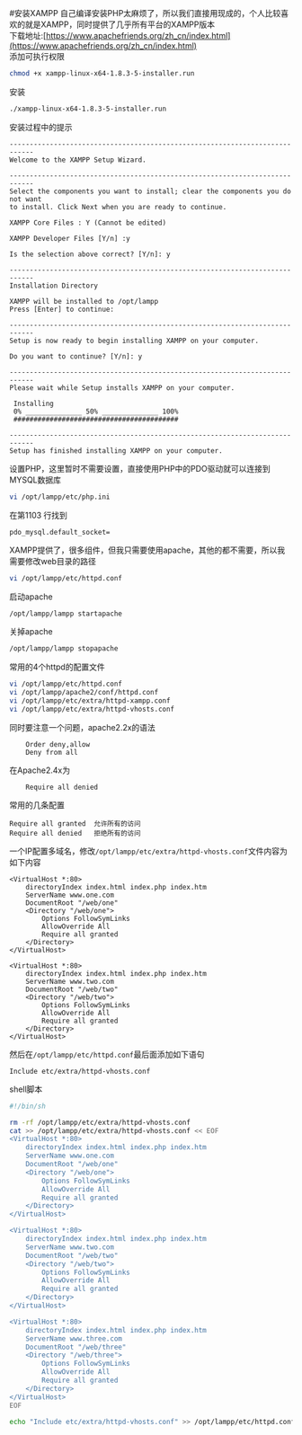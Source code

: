 #安装XAMPP
自己编译安装PHP太麻烦了，所以我们直接用现成的，个人比较喜欢的就是XAMPP，同时提供了几乎所有平台的XAMPP版本                
下载地址:[https://www.apachefriends.org/zh_cn/index.html](https://www.apachefriends.org/zh_cn/index.html)         
添加可执行权限          
```bash
chmod +x xampp-linux-x64-1.8.3-5-installer.run
```
安装
```bash
./xampp-linux-x64-1.8.3-5-installer.run
```
安装过程中的提示
```text
----------------------------------------------------------------------------
Welcome to the XAMPP Setup Wizard.

----------------------------------------------------------------------------
Select the components you want to install; clear the components you do not want
to install. Click Next when you are ready to continue.

XAMPP Core Files : Y (Cannot be edited)

XAMPP Developer Files [Y/n] :y

Is the selection above correct? [Y/n]: y

----------------------------------------------------------------------------
Installation Directory

XAMPP will be installed to /opt/lampp
Press [Enter] to continue:

----------------------------------------------------------------------------
Setup is now ready to begin installing XAMPP on your computer.

Do you want to continue? [Y/n]: y

----------------------------------------------------------------------------
Please wait while Setup installs XAMPP on your computer.

 Installing
 0% ______________ 50% ______________ 100%
 #########################################

----------------------------------------------------------------------------
Setup has finished installing XAMPP on your computer.
```
设置PHP，这里暂时不需要设置，直接使用PHP中的PDO驱动就可以连接到MYSQL数据库
```sh
vi /opt/lampp/etc/php.ini
```
在第1103 行找到
```text
pdo_mysql.default_socket=
```
XAMPP提供了，很多组件，但我只需要使用apache，其他的都不需要，所以我需要修改web目录的路径
```bash
vi /opt/lampp/etc/httpd.conf
```
启动apache
```bash
/opt/lampp/lampp startapache
```
关掉apache
```bash
/opt/lampp/lampp stopapache
```
常用的4个httpd的配置文件
```bash
vi /opt/lampp/etc/httpd.conf
vi /opt/lampp/apache2/conf/httpd.conf
vi /opt/lampp/etc/extra/httpd-xampp.conf
vi /opt/lampp/etc/extra/httpd-vhosts.conf
```
同时要注意一个问题，apache2.2x的语法
```text
	Order deny,allow
	Deny from all
```
在Apache2.4x为
```text
	Require all denied
```
常用的几条配置
```text
Require all granted  允许所有的访问
Require all denied   拒绝所有的访问
```
一个IP配置多域名，修改`/opt/lampp/etc/extra/httpd-vhosts.conf`文件内容为如下内容
```text
<VirtualHost *:80>
	directoryIndex index.html index.php index.htm
	ServerName www.one.com
	DocumentRoot "/web/one"
	<Directory "/web/one">
		Options FollowSymLinks
		AllowOverride All
		Require all granted
	</Directory>
</VirtualHost>

<VirtualHost *:80>
	directoryIndex index.html index.php index.htm
	ServerName www.two.com
	DocumentRoot "/web/two"
	<Directory "/web/two">
		Options FollowSymLinks
		AllowOverride All
		Require all granted
	</Directory>
</VirtualHost>
```
然后在`/opt/lampp/etc/httpd.conf`最后面添加如下语句
```text
Include etc/extra/httpd-vhosts.conf
```
shell脚本
```bash
#!/bin/sh

rm -rf /opt/lampp/etc/extra/httpd-vhosts.conf
cat >> /opt/lampp/etc/extra/httpd-vhosts.conf << EOF
<VirtualHost *:80>
	directoryIndex index.html index.php index.htm
	ServerName www.one.com
	DocumentRoot "/web/one"
	<Directory "/web/one">
		Options FollowSymLinks
		AllowOverride All
		Require all granted
	</Directory>
</VirtualHost>

<VirtualHost *:80>
	directoryIndex index.html index.php index.htm
	ServerName www.two.com
	DocumentRoot "/web/two"
	<Directory "/web/two">
		Options FollowSymLinks
		AllowOverride All
		Require all granted
	</Directory>
</VirtualHost>

<VirtualHost *:80>
	directoryIndex index.html index.php index.htm
	ServerName www.three.com
	DocumentRoot "/web/three"
	<Directory "/web/three">
		Options FollowSymLinks
		AllowOverride All
		Require all granted
	</Directory>
</VirtualHost>
EOF

echo "Include etc/extra/httpd-vhosts.conf" >> /opt/lampp/etc/httpd.conf
```
